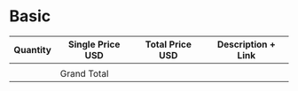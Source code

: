 # Basic

| Quantity | Single Price USD | Total Price USD | Description + Link |
| -------- | ---------------- | --------------- | ------------------ |
|          |                  |                 | |
|          |     Grand Total  |                 | |
